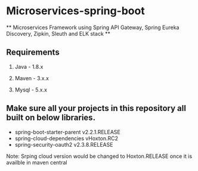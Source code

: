 # Microservices-spring-boot

** Microservices Framework using Spring API Gateway, Spring Eureka Discovery, Zipkin, Sleuth and ELK stack **

## Requirements

1. Java - 1.8.x

2. Maven - 3.x.x

3. Mysql - 5.x.x

## Make sure all your projects in this repository all built on below libraries.

+ spring-boot-starter-parent v2.2.1.RELEASE
+ spring-cloud-dependencies vHoxton.RC2  
+ spring-security-oauth2 v2.3.8.RELEASE

Note: Srping cloud version would be changed to Hoxton.RELEASE once it is availble in maven central


